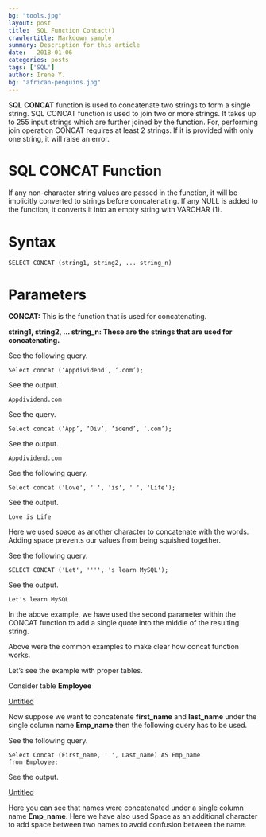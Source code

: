 ```yaml
---
bg: "tools.jpg"
layout: post
title:  SQL Function Contact()
crawlertitle: Markdown sample
summary: Description for this article
date:   2018-01-06
categories: posts
tags: ['SQL']
author: Irene Y.
bg: "african-penguins.jpg"
---
```


S**QL** **CONCAT** function is used to concatenate two strings to form a single string. SQL CONCAT function is used to join two or more strings. It takes up to 255 input strings which are further joined by the function. For, performing join operation CONCAT requires at least 2 strings. If it is provided with only one string, it will raise an error.

# **SQL CONCAT Function**

If any non-character string values are passed in the function, it will be implicitly converted to strings before concatenating. If any NULL is added to the function, it converts it into an empty string with VARCHAR (1).

# **Syntax**

```
SELECT CONCAT (string1, string2, ... string_n)

```

# **Parameters**

**CONCAT:** This is the function that is used for concatenating.

**string1, string2, … string_n: These are the strings that are used for concatenating.**

See the following query.

```
Select concat (‘Appdividend’, ‘.com’);

```

See the output.

```
Appdividend.com

```

See the query.

```
Select concat (‘App’, ‘Div’, ‘idend’, ‘.com’);

```

See the output.

```
Appdividend.com

```

See the following query.

```
Select concat ('Love', ' ', 'is', ' ', 'Life');

```

See the output.

```
Love is Life

```

Here we used space as another character to concatenate with the words. Adding space prevents our values from being squished together.

See the following query.

```
SELECT CONCAT ('Let', '''', 's learn MySQL');
```

See the output.

```
Let's learn MySQL
```

In the above example, we have used the second parameter within the CONCAT function to add a single quote into the middle of the resulting string.

Above were the common examples to make clear how concat function works.

Let’s see the example with proper tables.

Consider table **Employee**

[Untitled](https://www.notion.so/123c5e757a7b404f9dafbb599fceb75f)

Now suppose we want to concatenate **first_name** and **last_name** under the single column name **Emp_name** then the following query has to be used.

See the following query.

```
Select Concat (First_name, ' ', Last_name) AS Emp_name 
from Employee;
```

See the output.

[Untitled](https://www.notion.so/af84c309c7564e74adf289657319e3a4)

Here you can see that names were concatenated under a single column name **Emp_name**. Here we have also used Space as an additional character to add space between two names to avoid confusion between the name.
